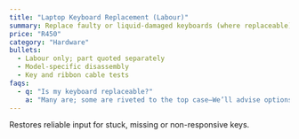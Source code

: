 ```yaml
---
title: "Laptop Keyboard Replacement (Labour)"
summary: Replace faulty or liquid-damaged keyboards (where replaceable).
price: "R450"
category: "Hardware"
bullets:
  - Labour only; part quoted separately
  - Model-specific disassembly
  - Key and ribbon cable tests
faqs:
  - q: "Is my keyboard replaceable?"
    a: "Many are; some are riveted to the top case—We’ll advise options per model."
---
```

Restores reliable input for stuck, missing or non-responsive keys.
